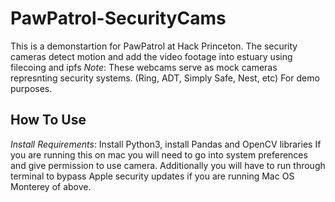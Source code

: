 # PawPatrol-SecurityCams
This is a demonstartion for PawPatrol at Hack Princeton. The security cameras detect motion and add the video footage into estuary using filecoing and ipfs 
*Note*: These webcams serve as mock cameras represnting security systems. (Ring, ADT, Simply Safe, Nest, etc) For demo purposes. 

 ## How To Use
 *Install Requirements*: Install Python3, install Pandas and OpenCV libraries
 If you are running this on mac you will need to go into system preferences and give permission to use camera. Additionally you will have to run through terminal to bypass Apple security updates if you are running Mac OS Monterey of above. 
